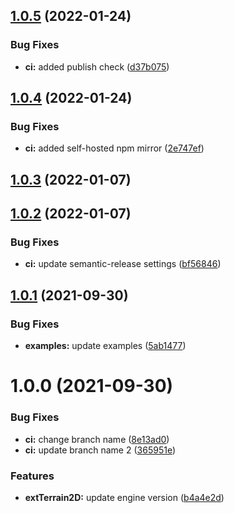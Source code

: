 ## [1.0.5](https://github.com/Iam1337/extTerrain2D/compare/v1.0.4...v1.0.5) (2022-01-24)


### Bug Fixes

* **ci:** added publish check ([d37b075](https://github.com/Iam1337/extTerrain2D/commit/d37b07529c87f0fde8ea5e737439f43255d44e0a))

## [1.0.4](https://github.com/Iam1337/extTerrain2D/compare/v1.0.3...v1.0.4) (2022-01-24)


### Bug Fixes

* **ci:** added self-hosted npm mirror ([2e747ef](https://github.com/Iam1337/extTerrain2D/commit/2e747eff47e003ba2367499dd8fd7d6047e09a51))

## [1.0.3](https://github.com/Iam1337/extTerrain2D/compare/v1.0.2...v1.0.3) (2022-01-07)

## [1.0.2](https://github.com/Iam1337/extTerrain2D/compare/v1.0.1...v1.0.2) (2022-01-07)


### Bug Fixes

* **ci:** update semantic-release settings ([bf56846](https://github.com/Iam1337/extTerrain2D/commit/bf568466931cb61d2ba2b184f1c5ab8c7855f6f7))

## [1.0.1](https://github.com/Iam1337/extTerrain2D/compare/v1.0.0...v1.0.1) (2021-09-30)


### Bug Fixes

* **examples:** update examples ([5ab1477](https://github.com/Iam1337/extTerrain2D/commit/5ab1477f88153c20c988d5ef97155483ca85ec83))

# 1.0.0 (2021-09-30)


### Bug Fixes

* **ci:** change branch name ([8e13ad0](https://github.com/Iam1337/extTerrain2D/commit/8e13ad0928b222b4422cf438b8d28c7892041174))
* **ci:** update branch name 2 ([365951e](https://github.com/Iam1337/extTerrain2D/commit/365951e11c8a6ebbcf5babe77bb47a7ecef29a97))


### Features

* **extTerrain2D:** update engine version ([b4a4e2d](https://github.com/Iam1337/extTerrain2D/commit/b4a4e2d52f9cf0de057af7512557f79344b7ee2c))
